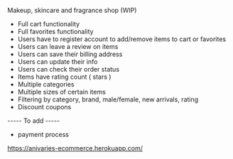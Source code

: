 Makeup, skincare and fragrance shop (WIP)

- Full cart functionality
- Full favorites functionality 
- Users have to register account to add/remove items to cart or favorites
- Users can leave a review on items
- Users can save their billing address
- Users can update their info
- Users can check their order status
- Items have rating count ( stars )
- Multiple categories
- Multiple sizes of certain items
- Filtering by category, brand, male/female, new arrivals, rating
- Discount coupons 

----- To add -----
- payment process

https://anivaries-ecommerce.herokuapp.com/
